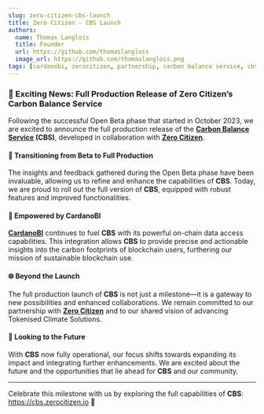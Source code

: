 ```yaml
---
slug: zero-citizen-cbs-launch
title: Zero Citizen - CBS Launch
authors:
  name: Thomas Langlois
  title: Founder
  url: https://github.com/thomaslanglois
  image_url: https://github.com/thomaslanglois.png
tags: [cardanobi, zerocitizen, partnership, carbon balance service, cbs, netzero]
---
```


### 🌟 Exciting News: Full Production Release of Zero Citizen’s Carbon Balance Service

Following the successful Open Beta phase that started in October 2023, we are excited to announce the full production release of the **[Carbon Balance Service](https://cbs.zerocitizen.io) (CBS)**, developed in collaboration with **[Zero Citizen](https://zerocitizen.io)**.

#### 🌿 Transitioning from Beta to Full Production
The insights and feedback gathered during the Open Beta phase have been invaluable, allowing us to refine and enhance the capabilities of **CBS**. Today, we are proud to roll out the full version of **CBS**, equipped with robust features and improved functionalities.

#### 🚀 Empowered by CardanoBI
**[CardanoBI](https://cardanobi.io)** continues to fuel **CBS** with its powerful on-chain data access capabilities. This integration allows **CBS** to provide precise and actionable insights into the carbon footprints of blockchain users, furthering our mission of sustainable blockchain use.

#### 🌐 Beyond the Launch
The full production launch of **CBS** is not just a milestone—it is a gateway to new possibilities and enhanced collaborations. We remain committed to our partnership with **[Zero Citizen](https://zerocitizen.io)** and to our shared vision of advancing Tokenised Climate Solutions.

#### 🔮 Looking to the Future
With **CBS** now fully operational, our focus shifts towards expanding its impact and integrating further enhancements. We are excited about the future and the opportunities that lie ahead for **CBS** and our community.

---

Celebrate this milestone with us by exploring the full capabilities of **CBS**: https://cbs.zerocitizen.io 💚

